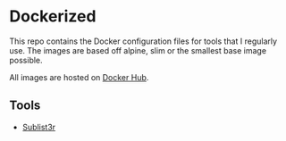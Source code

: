 # Dockerized

This repo contains the Docker configuration files for tools that I regularly use. The images are based off alpine, slim or the smallest base image possible.

All images are hosted on [Docker Hub](https://hub.docker.com/u/drag0ns3c).
## Tools

- [Sublist3r](./sublist3r)
